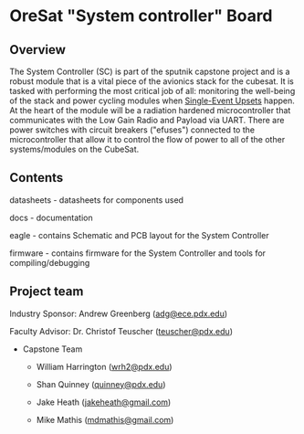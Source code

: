 # OreSat "System controller" Board

## Overview

The System Controller (SC) is part of the sputnik capstone project and is a robust module that is a vital piece of the avionics stack for the cubesat. It is tasked with performing the most critical job of all: monitoring the well-being of the stack and power cycling modules when [Single-Event Upsets](https://en.wikipedia.org/wiki/Single_event_upset) happen. At the heart of the module will be a radiation hardened microcontroller that communicates with the Low Gain Radio and Payload via UART. There are power switches with circuit breakers ("efuses") connected to the microcontroller that allow it to control the flow of power to all of the other systems/modules on the CubeSat.

## Contents

datasheets - datasheets for components used

docs - documentation

eagle - contains Schematic and PCB layout for the System Controller

firmware - contains firmware for the System Controller and tools for compiling/debugging

## Project team

Industry Sponsor: Andrew Greenberg (adg@ece.pdx.edu)

Faculty Advisor: Dr. Christof Teuscher (teuscher@pdx.edu)

* Capstone Team

    * William Harrington (wrh2@pdx.edu)

    * Shan Quinney (quinney@pdx.edu)

    * Jake Heath (jakeheath@gmail.com)

    * Mike Mathis (mdmathis@gmail.com)